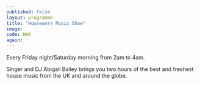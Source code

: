 ```yaml
---
published: false
layout: programme
title: "Houseworx Music Show"
image:
code: HWX
again:
---
```


Every Friday night/Saturday morning from 2am to 4am.

Singer and DJ Abigail Bailey brings you two hours of the best and freshest house music from the UK and around the globe.
